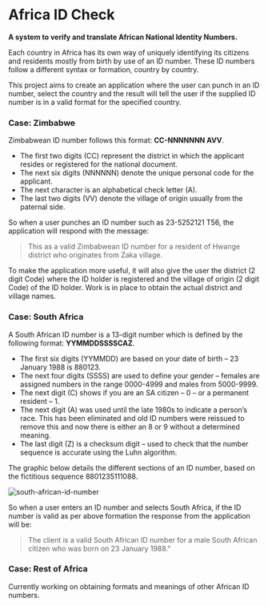 # Africa ID Check

**A system to verify and translate African National Identity Numbers.**

Each country in Africa has its own way of uniquely identifying its citizens and residents mostly from birth by use of an ID number. These ID numbers follow a different syntax or formation, country by country.

This project aims to create an application where the user can punch in an ID number, select the country and the result will tell the user if the supplied ID number is in a valid format for the specified country.

### Case: Zimbabwe

Zimbabwean ID number follows this format: **CC-NNNNNNN AVV**.
* The first two digits (CC) represent the district in which the applicant resides or registered for the national document.
* The next six digits (NNNNNN) denote the unique personal code for the applicant.
* The next character is an alphabetical check letter (A).
* The last two digits (VV) denote the village of origin usually from the paternal side.

So when a user punches an ID number such as 23-5252121 T56, the application will respond with the message:

> This as a valid Zimbabwean ID number for a resident of Hwange district who originates from Zaka village.

To make the application more useful, it will also give the user the district (2 digit Code) where the ID holder is registered and the village of origin (2 digit Code) of the ID holder. Work is in place to obtain the actual district and village names.

### Case: South Africa

A South African ID number is a 13-digit number which is defined by the following format: **YYMMDDSSSSCAZ**.

* The first six digits (YYMMDD) are based on your date of birth – 23 January 1988 is 880123.
* The next four digits (SSSS) are used to define your gender –  females are assigned numbers in the range 0000-4999 and males from 5000-9999.
* The next digit (C) shows if you are an SA citizen – 0 – or a permanent resident – 1.
* The next digit (A) was used until the late 1980s to indicate a person’s race. This has been eliminated and old ID numbers were reissued to remove this and now there is either an 8 or 9 without a determined meaning.
* The last digit (Z) is a checksum digit – used to check that the number sequence is accurate using the Luhn algorithm.

The graphic below details the different sections of an ID number, based on the fictitious sequence 8801235111088.

![south-african-id-number](https://cloud.githubusercontent.com/assets/775284/26289613/bdd2d044-3ea1-11e7-9127-a1458a16b40e.jpg)

So when a user enters an ID number and selects South Africa, if the ID number is valid as per above formation the response from the application will be:

>The client is a valid South African ID number for a male South African citizen who was born on 23 January 1988."

### Case: Rest of Africa

Currently working on obtaining formats and meanings of other African ID numbers.

